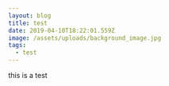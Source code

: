 ```yaml
---
layout: blog
title: test
date: 2019-04-10T18:22:01.559Z
image: /assets/uploads/background_image.jpg
tags:
  - test
---
```

this is a test
